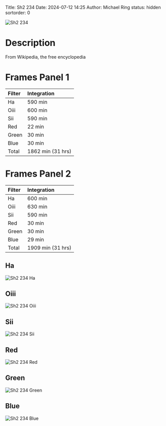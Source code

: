 Title: Sh2 234
Date: 2024-07-12 14:25
Author: Michael Ring
status: hidden
sortorder: 0

![Sh2 234](/images/sh2234.jpg)

# Description
From Wikipedia, the free encyclopedia

# Frames Panel 1
| Filter | Integration |
| :--- | :--- |
| Ha | 590 min |
| Oiii | 600 min |
| Sii | 590 min |
| Red | 22 min |
| Green | 30 min |
| Blue | 30 min |
| Total | 1862 min (31 hrs) |

# Frames Panel 2
| Filter | Integration |
| :--- | :--- |
| Ha | 600 min |
| Oiii | 630 min |
| Sii | 590 min |
| Red | 30 min |
| Green | 30 min |
| Blue | 29 min |
| Total | 1909 min (31 hrs) |

## Ha
![Sh2 234 Ha](/images/sh2234h.jpg)
## Oiii
![Sh2 234 Oiii](/images/sh2234o.jpg)
## Sii
![Sh2 234 Sii](/images/sh2234s.jpg)
## Red
![Sh2 234 Red](/images/sh2234r.jpg)
## Green
![Sh2 234 Green](/images/sh2234g.jpg)
## Blue
![Sh2 234 Blue](/images/sh2234b.jpg)


